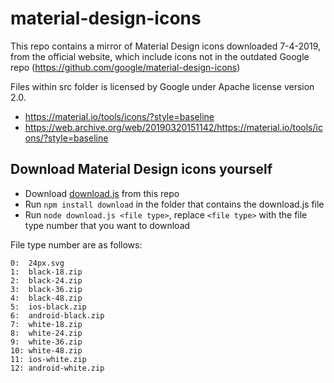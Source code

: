 # material-design-icons
This repo contains a mirror of Material Design icons downloaded 7-4-2019, from the official website, which include icons not in the outdated Google repo (https://github.com/google/material-design-icons)

Files within src folder is licensed by Google under Apache license version 2.0.  
- https://material.io/tools/icons/?style=baseline  
- https://web.archive.org/web/20190320151142/https://material.io/tools/icons/?style=baseline

## Download Material Design icons yourself
- Download [download.js](download.js) from this repo
- Run `npm install download` in the folder that contains the download.js file
- Run `node download.js <file type>`, replace `<file type>` with the file type number that you want to download

File type number are as follows:
```
0:  24px.svg
1:  black-18.zip
2:  black-24.zip
3:  black-36.zip
4:  black-48.zip
5:  ios-black.zip
6:  android-black.zip
7:  white-18.zip
8:  white-24.zip
9:  white-36.zip
10: white-48.zip
11: ios-white.zip
12: android-white.zip
```
